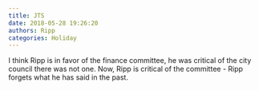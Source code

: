 ```yaml
---
title: JTS
date: 2018-05-28 19:26:20
authors: Ripp
categories: Holiday
---
```


 I think Ripp is in favor of the finance committee, he was critical of the city council there was not one. Now, Ripp is critical of the committee - Ripp forgets what he has said in the past.